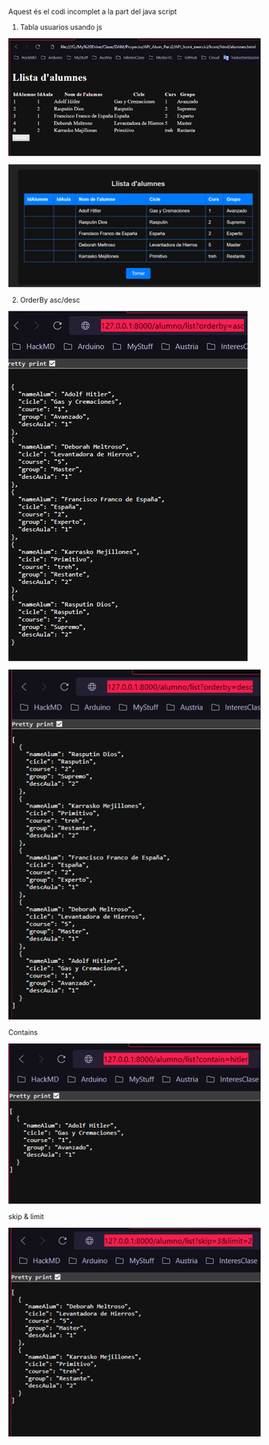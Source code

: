 Aquest és el codi incomplet a la part del java script

1. Tabla usuarios usando js

![Alumnos por indice](API/Fotos/TablaAlumnos.png)

![Alumnos con css](API/Fotos/TablaAlumnoscss.png)

2. OrderBy asc/desc

![ascendente](API/Fotos/ascendente.png)

![descendente](API/Fotos/descendente.png)

Contains

![Contain](API/Fotos/Contain.png)

skip & limit

![skip & limit](API/Fotos/skip_limit.png)